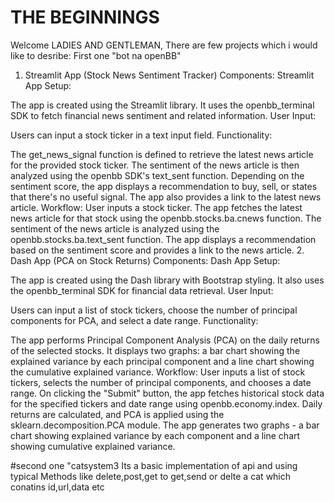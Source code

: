 # THE BEGINNINGS 

Welcome LADIES AND GENTLEMAN,
There are few projects which i would like to desribe:
                                                                           First one "bot na openBB"
1. Streamlit App (Stock News Sentiment Tracker)
Components:
Streamlit App Setup:

The app is created using the Streamlit library.
It uses the openbb_terminal SDK to fetch financial news sentiment and related information.
User Input:

Users can input a stock ticker in a text input field.
Functionality:

The get_news_signal function is defined to retrieve the latest news article for the provided stock ticker.
The sentiment of the news article is then analyzed using the openbb SDK's text_sent function.
Depending on the sentiment score, the app displays a recommendation to buy, sell, or states that there's no useful signal.
The app also provides a link to the latest news article.
Workflow:
User inputs a stock ticker.
The app fetches the latest news article for that stock using the openbb.stocks.ba.cnews function.
The sentiment of the news article is analyzed using the openbb.stocks.ba.text_sent function.
The app displays a recommendation based on the sentiment score and provides a link to the news article.
2. Dash App (PCA on Stock Returns)
Components:
Dash App Setup:

The app is created using the Dash library with Bootstrap styling.
It also uses the openbb_terminal SDK for financial data retrieval.
User Input:

Users can input a list of stock tickers, choose the number of principal components for PCA, and select a date range.
Functionality:

The app performs Principal Component Analysis (PCA) on the daily returns of the selected stocks.
It displays two graphs: a bar chart showing the explained variance by each principal component and a line chart showing the cumulative explained variance.
Workflow:
User inputs a list of stock tickers, selects the number of principal components, and chooses a date range.
On clicking the "Submit" button, the app fetches historical stock data for the specified tickers and date range using openbb.economy.index.
Daily returns are calculated, and PCA is applied using the sklearn.decomposition.PCA module.
The app generates two graphs - a bar chart showing explained variance by each component and a line chart showing cumulative explained variance.

                                                                                                        
                                                                                                        
#second one "catsystem3
Its a basic implementation of api and using typical Methods like delete,post,get to get,send or delte a cat which conatins id,url,data etc 
                                                                                                        
